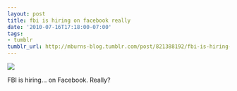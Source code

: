 ```yaml
---
layout: post
title: fbi is hiring on facebook really
date: '2010-07-16T17:18:00-07:00'
tags:
- tumblr
tumblr_url: http://mburns-blog.tumblr.com/post/821388192/fbi-is-hiring-on-facebook-really
---
```

<img src="http://68.media.tumblr.com/tumblr_l5oe6yNV7V1qzt3z9o1_250.png"/>

FBI is hiring&hellip; on Facebook. Really?

